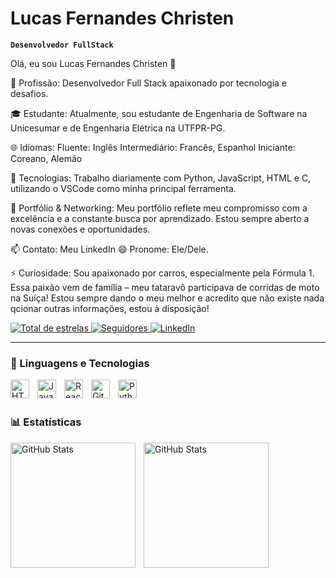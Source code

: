 #  Lucas Fernandes Christen

**`Desenvolvedor FullStack`**

Olá, eu sou Lucas Fernandes Christen 👋

🔭 Profissão: Desenvolvedor Full Stack apaixonado por tecnologia e desafios.

🎓 Estudante: Atualmente, sou estudante de Engenharia de Software na Unicesumar e de Engenharia Elétrica na UTFPR-PG.

🌐 Idiomas:
Fluente: Inglês
Intermediário: Francês, Espanhol
Iniciante: Coreano, Alemão

🌱 Tecnologias: Trabalho diariamente com Python, JavaScript, HTML e C, utilizando o VSCode como minha principal ferramenta.

💼 Portfólio & Networking: Meu portfólio reflete meu compromisso com a excelência e a constante busca por aprendizado. Estou sempre aberto a novas conexões e oportunidades.

📫 Contato: Meu LinkedIn
😄 Pronome: Ele/Dele.

⚡ Curiosidade: Sou apaixonado por carros, especialmente pela Fórmula 1. Essa paixão vem de família – meu tataravô participava de corridas de moto na Suíça!
Estou sempre dando o meu melhor e acredito que não existe nada qcionar outras informações, estou à disposição!
<p align="left">
    </a> 
    <a href="https://github.com/Lucas-Christen?tab=repositories&sort=stargazers">
        <img 
            alt="Total de estrelas" 
            title="Total de estrelas GitHub" 
            src="https://custom-icon-badges.demolab.com/github/stars/Lucas-Christen?color=55960c&style=for-the-badge&labelColor=488207&logo=star&label=estrelas"
        />
    </a>
    <a href="https://github.com/Lucas-Christen?tab=followers">
        <img 
            alt="Seguidores" 
            title="Me siga no GitHub" 
            src="https://custom-icon-badges.demolab.com/github/followers/Lucas-Christen?color=236ad3&labelColor=1155ba&style=for-the-badge&logo=github&label=Seguidores&logoColor=white"
        />
     <a href="https://www.linkedin.com/in/lucas-f-christen-69327a21b/">
        <img 
            alt="LinkedIn" 
            title="Me siga no LinkedIn" 
            src="https://img.shields.io/badge/LinkedIn-Follow-blue?logo=linkedin&logoColor=white&style=for-the-badge"
    />
</a>

</p>

---

### 🤖 Linguagens e Tecnologias

<img 
    align="left" 
    alt="HTML"
    title="HTML" 
    width="30px" 
    style="padding-right: 10px;" 
    src="https://cdn.jsdelivr.net/gh/devicons/devicon@latest/icons/html5/html5-original.svg" 
/>
<img 
    align="left" 
    alt="JavaScript" 
    title="JavaScript"
    width="30px" 
    style="padding-right: 10px;" 
    src="https://cdn.jsdelivr.net/gh/devicons/devicon@latest/icons/javascript/javascript-original.svg" 
/>
<img 
    align="left" 
    alt="React"
    title="React" 
    width="30px" 
    style="padding-right: 10px;" 
    src="https://cdn.jsdelivr.net/gh/devicons/devicon@latest/icons/react/react-original.svg" 
/>
<img 
    align="left" 
    alt="Git" 
    title="Git"
    width="30px" 
    style="padding-right: 10px;" 
    src="https://cdn.jsdelivr.net/gh/devicons/devicon@latest/icons/git/git-original.svg" 
/>
<img 
    align="left" 
    alt="Python" 
    title="Python"
    width="30px" 
    style="padding-right: 10px;" 
    src="https://cdn.jsdelivr.net/gh/devicons/devicon@latest/icons/python/python-original.svg" 
/>

<br/>
<br/>

### 📊 Estatísticas

<p>
  <img 
    align="left" 
    alt="GitHub Stats" 
    height="200" 
    style="padding-right: 10px;" 
    src="https://github-readme-stats.vercel.app/api?username=Lucas-Christen&show_icons=true&theme=tokyonight&include_all_commits=true&locale=pt-br" 
  />

<img 
      align="left" 
      alt="GitHub Stats" 
      height="200" 
      src="https://github-readme-stats.vercel.app/api/top-langs/?username=Lucas-Christen&theme=tokyonight&layout=compact&custom_title=Tecnologias&langs_count=9" 
  />
</p>
